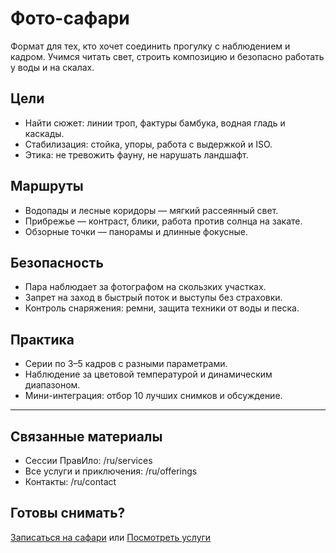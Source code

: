 # Фото-сафари

Формат для тех, кто хочет соединить прогулку с наблюдением и кадром. Учимся читать свет, строить композицию и безопасно работать у воды и на скалах.

## Цели
- Найти сюжет: линии троп, фактуры бамбука, водная гладь и каскады.
- Стабилизация: стойка, упоры, работа с выдержкой и ISO.
- Этика: не тревожить фауну, не нарушать ландшафт.

## Маршруты
- Водопады и лесные коридоры — мягкий рассеянный свет.
- Прибрежье — контраст, блики, работа против солнца на закате.
- Обзорные точки — панорамы и длинные фокусные.

## Безопасность
- Пара наблюдает за фотографом на скользких участках.
- Запрет на заход в быстрый поток и выступы без страховки.
- Контроль снаряжения: ремни, защита техники от воды и песка.

## Практика
- Серии по 3–5 кадров с разными параметрами.
- Наблюдение за цветовой температурой и динамическим диапазоном.
- Мини-интеграция: отбор 10 лучших снимков и обсуждение.

---

## Связанные материалы
- Сессии ПравИло: /ru/services
- Все услуги и приключения: /ru/offerings
- Контакты: /ru/contact

## Готовы снимать?
[Записаться на сафари](/ru/contact) или [Посмотреть услуги](/ru/services)

